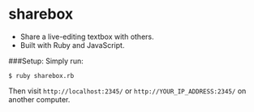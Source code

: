 sharebox
===

* Share a live-editing textbox with others.
* Built with Ruby and JavaScript.

###Setup:
Simply run:

```
$ ruby sharebox.rb
```

Then visit `http://localhost:2345/` or `http://YOUR_IP_ADDRESS:2345/` on another computer.
